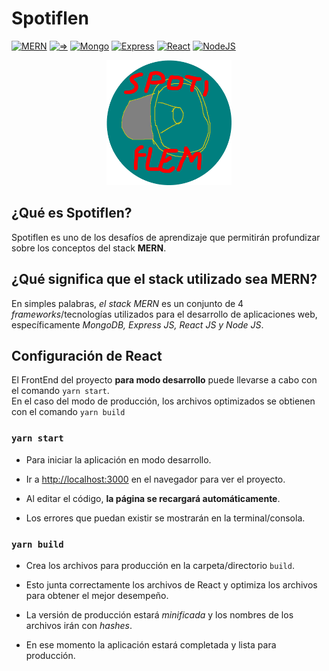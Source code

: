 # Spotiflen

[![MERN](https://img.shields.io/badge/Stack-MERN-skyblue.svg)](https://openwebinars.net/blog/mern-stack-que-es-y-que-ventajas-ofrece/)
[![=>](https://img.shields.io/badge/🡪-5e5e5e.svg)]()
[![Mongo](https://img.shields.io/badge/MongoDB-5.0.3-green.svg)](https://www.mongodb.com/)
[![Express](https://img.shields.io/badge/Express%20JS-4.17.1-blue.svg)]()
[![React](https://img.shields.io/badge/React-17.0.2-darkgreen.svg)](https://nodejs.org/)
[![NodeJS](https://img.shields.io/badge/Node-14.17.5-yellow.svg)](https://nodejs.org/)

<p align="center">
  <img src="./docs/img/Spotiflem.png" width="200" alt="Spotiflem-logo">
</p>

## ¿Qué es Spotiflen?

Spotiflen es uno de los desafíos de aprendizaje que permitirán profundizar sobre los conceptos del stack **MERN**.

## ¿Qué significa que el stack utilizado sea **MERN**?

En simples palabras, _el stack MERN_ es un conjunto de 4 _frameworks_/tecnologías utilizados para el desarrollo de aplicaciones web, específicamente _MongoDB, Express JS, React JS y Node JS_.

## Configuración de React

El FrontEnd del proyecto **para modo desarrollo** puede llevarse a cabo con el comando `yarn start`.\
En el caso del modo de producción, los archivos optimizados se obtienen con el comando `yarn build`

### `yarn start`

- Para iniciar la aplicación en modo desarrollo.
- Ir a [http://localhost:3000](http://localhost:3000) en el navegador para ver el proyecto.

- Al editar el código, **la página se recargará automáticamente**.
- Los errores que puedan existir se mostrarán en la terminal/consola.

### `yarn build`

- Crea los archivos para producción en la carpeta/directorio `build`.
- Esto junta correctamente los archivos de React y optimiza los archivos para obtener el mejor desempeño.

- La versión de producción estará _minificada_ y los nombres de los archivos irán con _hashes_.
- En ese momento la aplicación estará completada y lista para producción.